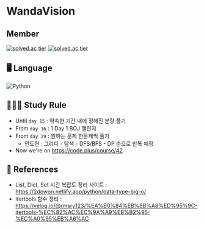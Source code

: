 # WandaVision
## Member
[![solved.ac tier](http://mazassumnida.wtf/api/v2/generate_badge?boj=fight0309)](https://solved.ac/fight0309)
[![solved.ac tier](http://mazassumnida.wtf/api/v2/generate_badge?boj=jihyeon428)](https://solved.ac/jihyeon428)

## 🖥 Language 
![Python](https://img.shields.io/badge/python-3670A0?style=for-the-badge&logo=python&logoColor=ffdd54)

## 👩🏻‍💻 Study Rule
  * Until ```day 15``` : 약속한 기간 내에 정해진 분량 풀기
  * From ```day 16``` : 1 Day 1 BOJ 챌린지
  * From ```day 29``` : 원하는 문제 한문제씩 풀기
    * 안도현 : 그리디 - 탐색 - DFS/BFS - DP 순으로 반복 예정
  * Now we're on https://code.plus/course/42

  
## 📑 References
  * List, Dict, Set 시간 복잡도 정리 사이트 : https://2dowon.netlify.app/python/data-type-big-o/
  * itertools 함수 정리 : https://velog.io/@rmsry123/%EA%B0%84%EB%8B%A8%ED%95%9C-itertools-%EC%82%AC%EC%9A%A9%EB%B2%95-%EC%A0%95%EB%A6%AC
